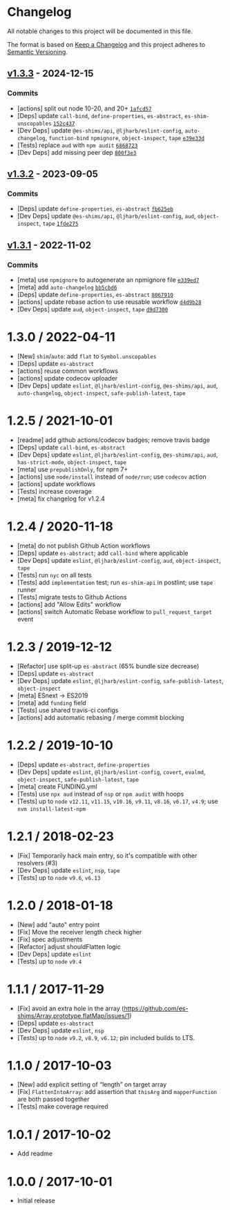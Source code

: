 # Changelog

All notable changes to this project will be documented in this file.

The format is based on [Keep a Changelog](https://keepachangelog.com/en/1.0.0/)
and this project adheres to [Semantic Versioning](https://semver.org/spec/v2.0.0.html).

## [v1.3.3](https://github.com/es-shims/Array.prototype.flat/compare/v1.3.2...v1.3.3) - 2024-12-15

### Commits

- [actions] split out node 10-20, and 20+ [`1afcd57`](https://github.com/es-shims/Array.prototype.flat/commit/1afcd5757db2394fd6e007e36769dfd6dff5db08)
- [Deps] update `call-bind`, `define-properties`, `es-abstract`, `es-shim-unscopables` [`152c437`](https://github.com/es-shims/Array.prototype.flat/commit/152c4375e86872c0c12788ef5247241cd6673cc6)
- [Dev Deps] update `@es-shims/api`, `@ljharb/eslint-config`, `auto-changelog`, `function-bind` `npmignore`, `object-inspect`, `tape` [`e39e33d`](https://github.com/es-shims/Array.prototype.flat/commit/e39e33dd08c291b9b5736cad67fd25b52e75cfa2)
- [Tests] replace `aud` with `npm audit` [`6868723`](https://github.com/es-shims/Array.prototype.flat/commit/6868723579f62d7972c6bd0eab23554a1fc182f2)
- [Dev Deps] add missing peer dep [`800f3e3`](https://github.com/es-shims/Array.prototype.flat/commit/800f3e3de50db2cadc5d7af9d273970f81a26f96)

## [v1.3.2](https://github.com/es-shims/Array.prototype.flat/compare/v1.3.1...v1.3.2) - 2023-09-05

### Commits

- [Deps] update `define-properties`, `es-abstract` [`fb625eb`](https://github.com/es-shims/Array.prototype.flat/commit/fb625eb6935b2c59a16ca6a99348ab6bd99089ec)
- [Dev Deps] update `@es-shims/api`, `@ljharb/eslint-config`, `aud`, `object-inspect`, `tape` [`1fde275`](https://github.com/es-shims/Array.prototype.flat/commit/1fde275224a27cfc9347b22e953ad9db46823d05)

## [v1.3.1](https://github.com/es-shims/Array.prototype.flat/compare/v1.3.0...v1.3.1) - 2022-11-02

### Commits

- [meta] use `npmignore` to autogenerate an npmignore file [`e339ed7`](https://github.com/es-shims/Array.prototype.flat/commit/e339ed71634921d770e8831458767e4564bfc018)
- [meta] add `auto-changelog` [`bb5cbd6`](https://github.com/es-shims/Array.prototype.flat/commit/bb5cbd64544bcdb11d0dff24ea4a18dcb5ab7fd1)
- [Deps] update `define-properties`, `es-abstract` [`8067910`](https://github.com/es-shims/Array.prototype.flat/commit/80679104268c99a3d01552024aeff5bfc39eb97e)
- [actions] update rebase action to use reusable workflow [`d4d9b28`](https://github.com/es-shims/Array.prototype.flat/commit/d4d9b28870ba950d6a19f0ad85f09a35767fbc55)
- [Dev Deps] update `aud`, `object-inspect`, `tape` [`d9d7300`](https://github.com/es-shims/Array.prototype.flat/commit/d9d730009cfe8d02ed1e0f7db0f5b4ebe7c11fae)

<!-- auto-changelog-above -->

1.3.0 / 2022-04-11
=================

- [New] `shim`/`auto`: add `flat` to `Symbol.unscopables`
- [Deps] update `es-abstract`
- [actions] reuse common workflows
- [actions] update codecov uploader
- [Dev Deps] update `eslint`, `@ljharb/eslint-config`, `@es-shims/api`, `aud`, `auto-changelog`, `object-inspect`, `safe-publish-latest`, `tape`

1.2.5 / 2021-10-01
=================

- [readme] add github actions/codecov badges; remove travis badge
- [Deps] update `call-bind`, `es-abstract`
- [Dev Deps] update `eslint`, `@ljharb/eslint-config`, `@es-shims/api`, `aud`, `has-strict-mode`, `object-inspect`, `tape`
- [meta] use `prepublishOnly`, for npm 7+
- [actions] use `node/install` instead of `node/run`; use `codecov` action
- [actions] update workflows
- [Tests] increase coverage
- [meta] fix changelog for v1.2.4

1.2.4 / 2020-11-18
=================

- [meta] do not publish Github Action workflows
- [Deps] update `es-abstract`; add `call-bind` where applicable
- [Dev Deps] update `eslint`, `@ljharb/eslint-config`, `aud`, `object-inspect`, `tape`
- [Tests] run `nyc` on all tests
- [Tests] add `implementation` test; run `es-shim-api` in postlint; use `tape` runner
- [Tests] migrate tests to Github Actions
- [actions] add "Allow Edits" workflow
- [actions] switch Automatic Rebase workflow to `pull_request_target` event

1.2.3 / 2019-12-12
=================

- [Refactor] use split-up `es-abstract` (65% bundle size decrease)
- [Deps] update `es-abstract`
- [Dev Deps] update `eslint`, `@ljharb/eslint-config`, `safe-publish-latest`, `object-inspect`
- [meta] ESnext -> ES2019
- [meta] add `funding` field
- [Tests] use shared travis-ci configs
- [actions] add automatic rebasing / merge commit blocking

1.2.2 / 2019-10-10
=================

- [Deps] update `es-abstract`, `define-properties`
- [Dev Deps] update `eslint`, `@ljharb/eslint-config`, `covert`, `evalmd`, `object-inspect`, `safe-publish-latest`, `tape`
- [meta] create FUNDING.yml
- [Tests] use `npx aud` instead of `nsp` or `npm audit` with hoops
- [Tests] up to `node` `v12.11`, `v11.15`, `v10.16`, `v9.11`, `v8.16`, `v6.17`, `v4.9`; use `nvm install-latest-npm`

1.2.1 / 2018-02-23
=================

- [Fix] Temporarily hack main entry, so it's compatible with other resolvers (#3)
- [Dev Deps] update `eslint`, `nsp`, `tape`
- [Tests] up to `node` `v9.6`, `v6.13`

1.2.0 / 2018-01-18
=================

- [New] add "auto" entry point
- [Fix] Move the receiver length check higher
- [Fix] spec adjustments
- [Refactor] adjust shouldFlatten logic
- [Dev Deps] update `eslint`
- [Tests] up to `node` `v9.4`

1.1.1 / 2017-11-29
=================

- [Fix] avoid an extra hole in the array (<https://github.com/es-shims/Array.prototype.flatMap/issues/1>)
- [Deps] update `es-abstract`
- [Dev Deps] update `eslint`, `nsp`
- [Tests] up to `node` `v9.2`, `v8.9`, `v6.12`; pin included builds to LTS.

1.1.0 / 2017-10-03
=================

- [New] add explicit setting of “length” on target array
- [Fix] `FlattenIntoArray`: add assertion that `thisArg` and `mapperFunction` are both passed together
- [Tests] make coverage required

1.0.1 / 2017-10-02
=================

- Add readme

1.0.0 / 2017-10-01
=================

- Initial release
